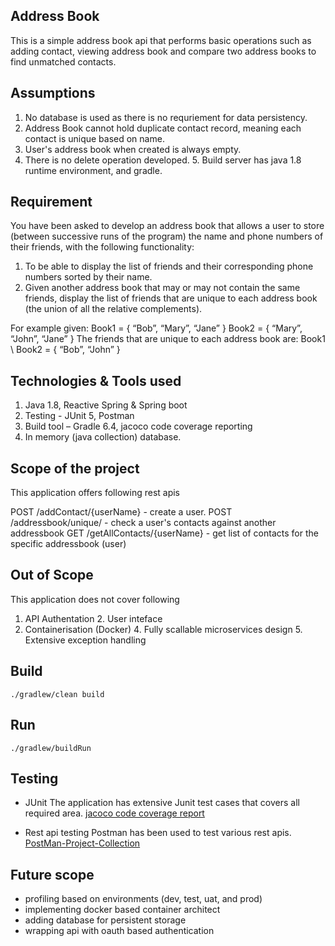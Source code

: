 ## Address Book
This is a simple address book api that performs basic operations such as adding contact, viewing address book and compare two address books to find unmatched contacts.

## Assumptions
  1. No database is used as there is no requriement for data persistency.
  2. Address Book cannot hold duplicate contact record, meaning each contact is unique based on name.
  3. User's address book when created is always empty.  
  4. There is no delete operation developed.
	5. Build server has java 1.8 runtime environment, and gradle.

## Requirement
You have been asked to develop an address book that allows a user to store (between successive runs of the program) the name and phone numbers of their friends, with the following functionality:

  1. To be able to display the list of friends and their corresponding phone numbers sorted by their name.
  2. Given another address book that may or may not contain the same friends, display the list of friends that are unique to each address book (the union of all the  relative complements).  

For example given:
	Book1 = { “Bob”, “Mary”, “Jane” }
	Book2 = { “Mary”, “John”, “Jane” }
	The friends that are unique to each address book are:
			Book1 \ Book2 = { “Bob”, “John” }

## Technologies & Tools used
  1. Java 1.8, Reactive Spring & Spring boot
  2. Testing - JUnit 5, Postman
  3. Build tool – Gradle 6.4, jacoco code coverage reporting
  7. In memory (java collection) database.
	
## Scope of the project
This application offers following rest apis

POST /addContact/{userName} - create a user.
POST /addressbook/unique/ - check a user's contacts against another addressbook
GET /getAllContacts/{userName} - get list of contacts for the specific addressbook (user)

## Out of Scope
This application does not cover following

  1. API Authentation
	2. User inteface
  3. Containerisation (Docker)
	4. Fully scallable microservices design
	5. Extensive exception handling
	
## Build
```
./gradlew/clean build
```
	
## Run
```
./gradlew/buildRun
```

## Testing
- JUnit 
			The application has extensive Junit test cases that covers all required area. 
			[jacoco code coverage report](/build/reports/jacoco/test/html/index.html) 


- Rest api testing
  		Postman has been used to test various rest apis. 
			[PostMan-Project-Collection](https://github.com/jaykishanparikh/addressbook/blob/main/addressbook.postman_collection.json) 

## Future scope
- profiling based on environments (dev, test, uat, and prod)
- implementing docker based container architect
- adding database for persistent storage
- wrapping api with oauth based authentication
